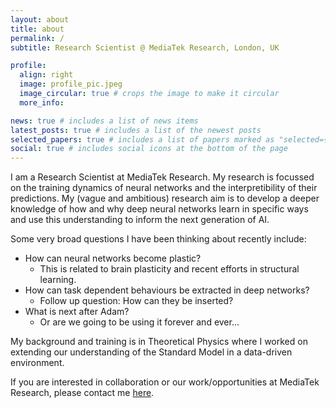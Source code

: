 ```yaml
---
layout: about
title: about
permalink: /
subtitle: Research Scientist @ MediaTek Research, London, UK

profile:
  align: right
  image: profile_pic.jpeg
  image_circular: true # crops the image to make it circular
  more_info:

news: true # includes a list of news items
latest_posts: true # includes a list of the newest posts
selected_papers: true # includes a list of papers marked as "selected={true}"
social: true # includes social icons at the bottom of the page
---
```


I am a Research Scientist at MediaTek Research. My research is focussed on the training dynamics of neural networks and the interpretibility of their predictions. My (vague and ambitious) research aim is to develop a deeper knowledge of how and why deep neural networks learn in specific ways and use this understanding to inform the next generation of AI.

Some very broad questions I have been thinking about recently include:

- How can neural networks become plastic?
  - This is related to brain plasticity and recent efforts in structural learning.
- How can task dependent behaviours be extracted in deep networks?
  - Follow up question: How can they be inserted?
- What is next after Adam?
  - Or are we going to be using it forever and ever...

My background and training is in Theoretical Physics where I worked on extending our understanding of the Standard Model in a data-driven environment.

If you are interested in collaboration or our work/opportunities at MediaTek Research, please contact me [here](mailto:jamie.mcgowan@mtkresearch.com).